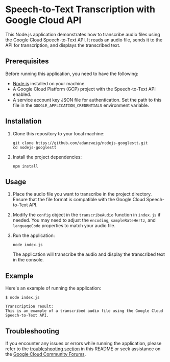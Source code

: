 # Speech-to-Text Transcription with Google Cloud API

This Node.js application demonstrates how to transcribe audio files using the Google Cloud Speech-to-Text API. It reads an audio file, sends it to the API for transcription, and displays the transcribed text.

## Prerequisites

Before running this application, you need to have the following:

- [Node.js](https://nodejs.org/) installed on your machine.
- A Google Cloud Platform (GCP) project with the Speech-to-Text API enabled.
- A service account key JSON file for authentication. Set the path to this file in the `GOOGLE_APPLICATION_CREDENTIALS` environment variable.

## Installation

1. Clone this repository to your local machine:

   ```shell
   git clone https://github.com/adanzweig/nodejs-googlestt.git
   cd nodejs-googlestt
   ```

2. Install the project dependencies:

   ```shell
   npm install
   ```

## Usage

1. Place the audio file you want to transcribe in the project directory. Ensure that the file format is compatible with the Google Cloud Speech-to-Text API.

2. Modify the `config` object in the `transcribeAudio` function in `index.js` if needed. You may need to adjust the `encoding`, `sampleRateHertz`, and `languageCode` properties to match your audio file.

3. Run the application:

   ```shell
   node index.js
   ```

   The application will transcribe the audio and display the transcribed text in the console.

## Example

Here's an example of running the application:

```shell
$ node index.js

Transcription result:
This is an example of a transcribed audio file using the Google Cloud Speech-to-Text API.
```

## Troubleshooting

If you encounter any issues or errors while running the application, please refer to the [troubleshooting section](#troubleshooting) in this README or seek assistance on the [Google Cloud Community Forums](https://cloud.google.com/community).